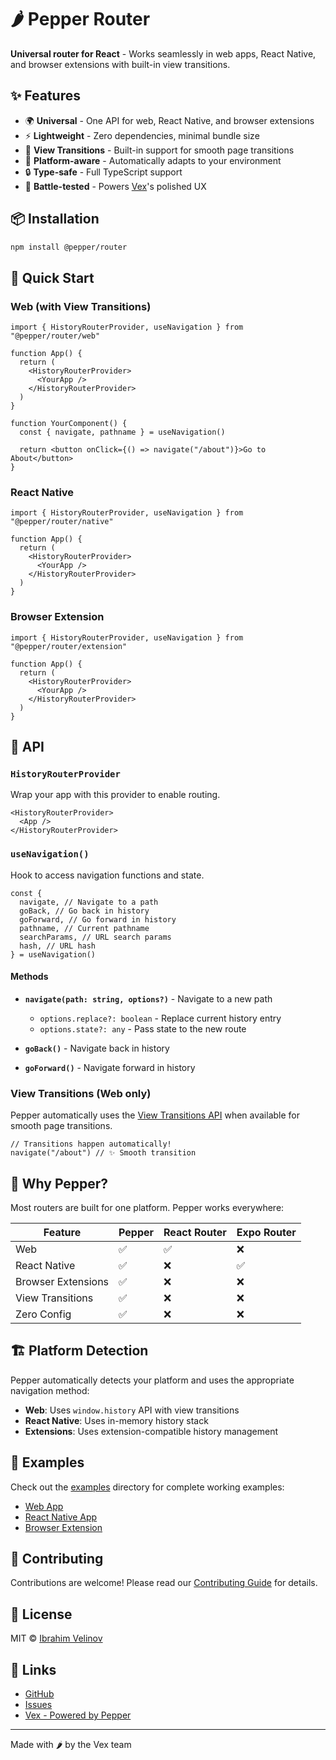 # 🌶️ Pepper Router

**Universal router for React** - Works seamlessly in web apps, React Native, and browser extensions with built-in view transitions.

## ✨ Features

- 🌍 **Universal** - One API for web, React Native, and browser extensions
- ⚡ **Lightweight** - Zero dependencies, minimal bundle size
- 🎨 **View Transitions** - Built-in support for smooth page transitions
- 📱 **Platform-aware** - Automatically adapts to your environment
- 🔒 **Type-safe** - Full TypeScript support
- 🚀 **Battle-tested** - Powers [Vex](https://askvex.com)'s polished UX

## 📦 Installation

```bash
npm install @pepper/router
```

## 🚀 Quick Start

### Web (with View Transitions)

```tsx
import { HistoryRouterProvider, useNavigation } from "@pepper/router/web"

function App() {
  return (
    <HistoryRouterProvider>
      <YourApp />
    </HistoryRouterProvider>
  )
}

function YourComponent() {
  const { navigate, pathname } = useNavigation()

  return <button onClick={() => navigate("/about")}>Go to About</button>
}
```

### React Native

```tsx
import { HistoryRouterProvider, useNavigation } from "@pepper/router/native"

function App() {
  return (
    <HistoryRouterProvider>
      <YourApp />
    </HistoryRouterProvider>
  )
}
```

### Browser Extension

```tsx
import { HistoryRouterProvider, useNavigation } from "@pepper/router/extension"

function App() {
  return (
    <HistoryRouterProvider>
      <YourApp />
    </HistoryRouterProvider>
  )
}
```

## 📖 API

### `HistoryRouterProvider`

Wrap your app with this provider to enable routing.

```tsx
<HistoryRouterProvider>
  <App />
</HistoryRouterProvider>
```

### `useNavigation()`

Hook to access navigation functions and state.

```tsx
const {
  navigate, // Navigate to a path
  goBack, // Go back in history
  goForward, // Go forward in history
  pathname, // Current pathname
  searchParams, // URL search params
  hash, // URL hash
} = useNavigation()
```

#### Methods

- **`navigate(path: string, options?)`** - Navigate to a new path
  - `options.replace?: boolean` - Replace current history entry
  - `options.state?: any` - Pass state to the new route

- **`goBack()`** - Navigate back in history
- **`goForward()`** - Navigate forward in history

### View Transitions (Web only)

Pepper automatically uses the [View Transitions API](https://developer.mozilla.org/en-US/docs/Web/API/View_Transitions_API) when available for smooth page transitions.

```tsx
// Transitions happen automatically!
navigate("/about") // ✨ Smooth transition
```

## 🎯 Why Pepper?

Most routers are built for one platform. Pepper works everywhere:

| Feature            | Pepper | React Router | Expo Router |
| ------------------ | ------ | ------------ | ----------- |
| Web                | ✅     | ✅           | ❌          |
| React Native       | ✅     | ❌           | ✅          |
| Browser Extensions | ✅     | ❌           | ❌          |
| View Transitions   | ✅     | ❌           | ❌          |
| Zero Config        | ✅     | ❌           | ❌          |

## 🏗️ Platform Detection

Pepper automatically detects your platform and uses the appropriate navigation method:

- **Web**: Uses `window.history` API with view transitions
- **React Native**: Uses in-memory history stack
- **Extensions**: Uses extension-compatible history management

## 📱 Examples

Check out the [examples](./examples) directory for complete working examples:

- [Web App](./examples/web)
- [React Native App](./examples/native)
- [Browser Extension](./examples/extension)

## 🤝 Contributing

Contributions are welcome! Please read our [Contributing Guide](./CONTRIBUTING.md) for details.

## 📄 License

MIT © [Ibrahim Velinov](https://github.com/ibsukru)

## 🔗 Links

- [GitHub](https://github.com/ibsukru/vex/tree/main/packages/pepper)
- [Issues](https://github.com/ibsukru/vex/issues)
- [Vex - Powered by Pepper](https://askvex.com)

---

Made with 🌶️ by the Vex team
